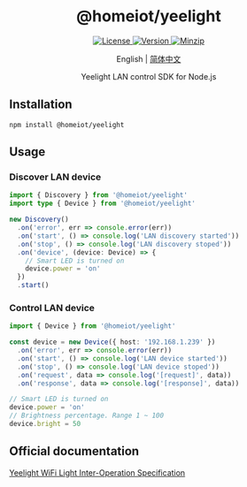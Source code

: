 <h1 align="center">@homeiot/yeelight</h1>

<p align="center">
  <a href="https://github.com/qq15725/homeiot/blob/master/LICENSE" class="mr-3">
    <img src="https://img.shields.io/npm/l/homeiot.svg" alt="License">
  </a>
  <a href="https://www.npmjs.com/package/@homeiot/yeelight">
    <img src="https://img.shields.io/npm/v/@homeiot/yeelight.svg" alt="Version">
  </a>
  <a href="https://cdn.jsdelivr.net/npm/@homeiot/yeelight/dist/index.mjs">
    <img src="https://img.shields.io/bundlephobia/minzip/@homeiot/yeelight" alt="Minzip">
  </a>
</p>

<p align="center">English | <a href="README_zh.md">简体中文</a></p>

<p align="center">Yeelight LAN control SDK for Node.js</p>

## Installation

```shell
npm install @homeiot/yeelight
```

## Usage

### Discover LAN device

```ts
import { Discovery } from '@homeiot/yeelight'
import type { Device } from '@homeiot/yeelight'

new Discovery()
  .on('error', err => console.error(err))
  .on('start', () => console.log('LAN discovery started'))
  .on('stop', () => console.log('LAN discovery stoped'))
  .on('device', (device: Device) => {
    // Smart LED is turned on
    device.power = 'on'
  })
  .start()
```

### Control LAN device

```ts
import { Device } from '@homeiot/yeelight'

const device = new Device({ host: '192.168.1.239' })
  .on('error', err => console.error(err))
  .on('start', () => console.log('LAN device started'))
  .on('stop', () => console.log('LAN device stoped'))
  .on('request', data => console.log('[request]', data))
  .on('response', data => console.log('[response]', data))

// Smart LED is turned on
device.power = 'on'
// Brightness percentage. Range 1 ~ 100
device.bright = 50
```

## Official documentation

[Yeelight WiFi Light Inter-Operation Specification](https://www.yeelight.com/download/Yeelight_Inter-Operation_Spec.pdf)
